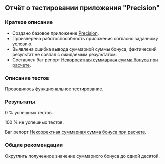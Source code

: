 ## Отчёт о тестировании приложения "Precision"

### Краткое описание

* Создано базовое приложение [Precision](https://github.com/IgorEgor1964/Java-Home-Work-1.2.2/blob/master/Main.java).
* Произверена работоспособность приложения согласно заданному условию.
* Выявлена ошибка вывода суммарной суммы бонуса, фактический результат не совпал с ожидаемым результатом.
* Составлен баг репорт [Некорректная суммарная сумма бонуса при расчете](https://github.com/IgorEgor1964/Java-Home-Work-1.2.2/issues/1).

### Описание тестов

Проводилось функциональное тестирование.

### Результаты

0 % успешных тестов.

100 % не успешных тестов.

Баг репорт [Некорректная суммарная сумма бонуса при расчете](https://github.com/IgorEgor1964/Java-Home-Work-1.2.2/issues/1).

### Общие рекомендации

Округлить полученное значение суммарного бонуса до одной десятой.
